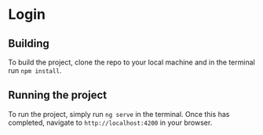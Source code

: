 # Login

## Building
To build the project, clone the repo to your local machine and in the terminal run `npm install`.

## Running the project
To run the project, simply run `ng serve` in the terminal.
Once this has completed, navigate to `http://localhost:4200` in your browser.
